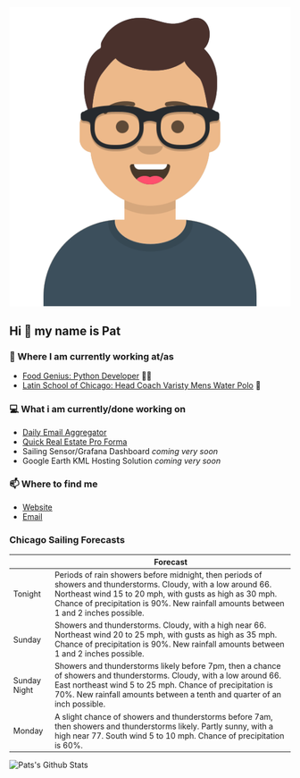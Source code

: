 [![Social banner for p-j-falconer](https://raw.githubusercontent.com/P-J-FALCONER/P-J-FALCONER/master/assets/avataaars.svg)](https://patfalconer.com/)
## Hi :wave: my name is Pat

### 💼 Where I am currently working at/as
- [Food Genius: Python Developer](https://getfoodgenius.com/) 🍔🐍
- [Latin School of Chicago: Head Coach Varisty Mens Water Polo](https://www.latinschool.org/) 🤽


### 💻 What i am currently/done working on
 - [Daily Email Aggregator](https://github.com/P-J-FALCONER/dott_daily_mail)
 - [Quick Real Estate Pro Forma](https://github.com/P-J-FALCONER/henry)
 - Sailing Sensor/Grafana Dashboard *coming very soon*
 - Google Earth KML Hosting Solution *coming very soon*

### 📫 Where to find me
 - [Website](https://patfalconer.com/)
 - [Email](mailto:patrick.j.falconer@gmail.com)


### Chicago Sailing Forecasts
|   | Forecast  |
|---|---|
| Tonight | Periods of rain showers before midnight, then periods of showers and thunderstorms. Cloudy, with a low around 66. Northeast wind 15 to 20 mph, with gusts as high as 30 mph. Chance of precipitation is 90%. New rainfall amounts between 1 and 2 inches possible. |
| Sunday | Showers and thunderstorms. Cloudy, with a high near 66. Northeast wind 20 to 25 mph, with gusts as high as 35 mph. Chance of precipitation is 90%. New rainfall amounts between 1 and 2 inches possible. |
| Sunday Night | Showers and thunderstorms likely before 7pm, then a chance of showers and thunderstorms. Cloudy, with a low around 66. East northeast wind 5 to 25 mph. Chance of precipitation is 70%. New rainfall amounts between a tenth and quarter of an inch possible. |
| Monday | A slight chance of showers and thunderstorms before 7am, then showers and thunderstorms likely. Partly sunny, with a high near 77. South wind 5 to 10 mph. Chance of precipitation is 60%. |

![Pats's Github Stats](https://github-readme-stats.vercel.app/api?username=p-j-falconer&show_icons=true&theme=radical)

